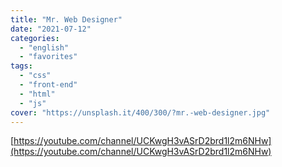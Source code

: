 ```yaml
---
title: "Mr. Web Designer"
date: "2021-07-12"
categories:
  - "english"
  - "favorites"
tags:
  - "css"
  - "front-end"
  - "html"
  - "js"
cover: "https://unsplash.it/400/300/?mr.-web-designer.jpg"
---
```


[https://youtube.com/channel/UCKwgH3vASrD2brd1l2m6NHw](https://youtube.com/channel/UCKwgH3vASrD2brd1l2m6NHw)
